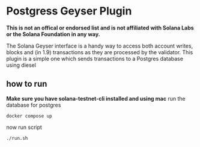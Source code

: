 # Postgress Geyser Plugin

**This is not an offical or endorsed list and is not affiliated with Solana Labs or the Solana Foundation in any way.**

The Solana Geyser interface is a handy way to access both account writes, blocks and (in 1.9) transactions as they are processed by the validator. 
This plugin is a simple one which sends transactions to a Postgres database using diesel

## how to run
**Make sure you have solana-testnet-cli installed and using mac**
run the database for postgres
```
docker compose up
```
now run script

```
./run.sh
```
